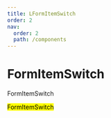 ```yaml
---
title: LFormItemSwitch
order: 2
nav:
  order: 2
  path: /components
---
```


# FormItemSwitch

FormItemSwitch

<mark>FormItemSwitch</mark>

<code src='./demos/Demo1.tsx' />
